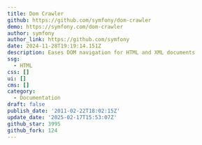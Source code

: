 ```yaml
---
title: Dom Crawler
github: https://github.com/symfony/dom-crawler
demo: https://symfony.com/dom-crawler
author: symfony
author_link: https://github.com/symfony
date: 2024-11-28T19:19:14.151Z
description: Eases DOM navigation for HTML and XML documents
ssg:
  - HTML
css: []
ui: []
cms: []
category:
  - Documentation
draft: false
publish_date: '2011-02-22T18:02:15Z'
update_date: '2025-02-17T15:53:07Z'
github_star: 3995
github_fork: 124
---
```

